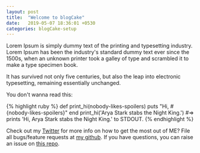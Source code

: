 ```yaml
---
layout: post
title:  "Welcome to blogCake"
date:   2019-05-07 18:36:01 +0530
categories: blogCake-setup
---
```

Lorem Ipsum is simply dummy text of the printing and typesetting industry. Lorem Ipsum has been the industry's standard dummy text ever since the 1500s, when an unknown printer took a galley of type and scrambled it to make a type specimen book.

It has survived not only five centuries, but also the leap into electronic typesetting, remaining essentially unchanged.

You don't wanna read this:

{% highlight ruby %}
def print_hi(nobody-likes-spoilers)
  puts "Hi, #{nobody-likes-spoilers}"
end
print_hi('Arya Stark stabs the Night King.')
#=> prints 'Hi, Arya Stark stabs the Night King.' to STDOUT.
{% endhighlight %}

Check out my [Twitter][twitter] for more info on how to get the most out of ME? File all bugs/feature requests at [my github][my-github]. If you have questions, you can raise an issue on [this repo][this-repo].

[Twitter]: https://twitter.com/swingcake
[my-github]: https://github.com/swingcake
[this-repo]: https://github.com/swingcake/swingcake.github.io
